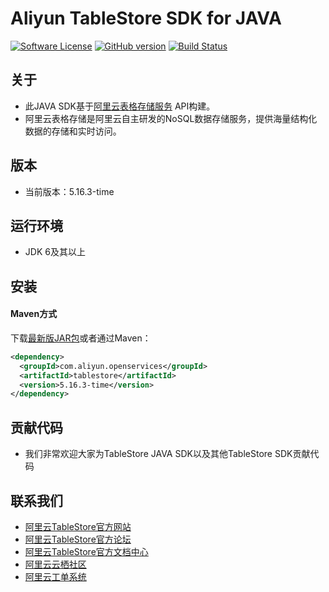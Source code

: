 ﻿# Aliyun TableStore SDK for JAVA

[![Software License](https://img.shields.io/badge/license-apache2-brightgreen.svg)](LICENSE)
[![GitHub version](https://badge.fury.io/gh/aliyun%2Faliyun-tablestore-java-sdk.svg)](https://badge.fury.io/gh/aliyun%2Faliyun-tablestore-java-sdk)
[![Build Status](https://travis-ci.org/aliyun/aliyun-tablestore-java-sdk.svg)](https://travis-ci.org/aliyun/aliyun-tablestore-java-sdk)

## 关于
 - 此JAVA SDK基于[阿里云表格存储服务](http://www.aliyun.com/product/ots/) API构建。
 - 阿里云表格存储是阿里云自主研发的NoSQL数据存储服务，提供海量结构化数据的存储和实时访问。

## 版本
 - 当前版本：5.16.3-time

## 运行环境
 - JDK 6及其以上

## 安装
#### Maven方式
下载[最新版JAR包](https://search.maven.org/remotecontent?filepath=com/aliyun/openservices/tablestore/5.16.3-time/tablestore-5.16.3-time.jar)或者通过Maven：
```xml
<dependency>
  <groupId>com.aliyun.openservices</groupId>
  <artifactId>tablestore</artifactId>
  <version>5.16.3-time</version>
</dependency>
```

 
## 贡献代码
 - 我们非常欢迎大家为TableStore JAVA SDK以及其他TableStore SDK贡献代码

## 联系我们
- [阿里云TableStore官方网站](http://www.aliyun.com/product/ots)
- [阿里云TableStore官方论坛](http://bbs.aliyun.com)
- [阿里云TableStore官方文档中心](https://help.aliyun.com/product/8315004_ots.html)
- [阿里云云栖社区](http://yq.aliyun.com)
- [阿里云工单系统](https://workorder.console.aliyun.com/#/ticket/createIndex)
